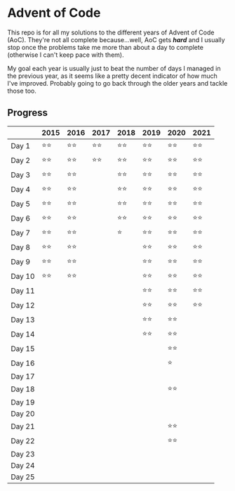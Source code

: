 # Advent of Code

This repo is for all my solutions to the different years of Advent of Code (AoC). They're not all complete because...well, AoC gets **_hard_** and I usually stop once the problems take me more than about a day to complete (otherwise I can't keep pace with them).

My goal each year is usually just to beat the number of days I managed in the previous year, as it seems like a pretty decent indicator of how much I've improved. Probably going to go back through the older years and tackle those too.

## Progress

|        | 2015 | 2016 | 2017 | 2018 | 2019 | 2020 | 2021 |
| ------ | ---- | ---- | ---- | ---- | ---- | ---- | ---- |
| Day 1  | ⭐⭐ | ⭐⭐ | ⭐⭐ | ⭐⭐ | ⭐⭐ | ⭐⭐ | ⭐⭐ |
| Day 2  | ⭐⭐ | ⭐⭐ | ⭐⭐ | ⭐⭐ | ⭐⭐ | ⭐⭐ | ⭐⭐ |
| Day 3  | ⭐⭐ | ⭐⭐ |      | ⭐⭐ | ⭐⭐ | ⭐⭐ | ⭐⭐ |
| Day 4  | ⭐⭐ | ⭐⭐ |      | ⭐⭐ | ⭐⭐ | ⭐⭐ | ⭐⭐ |
| Day 5  | ⭐⭐ | ⭐⭐ |      | ⭐⭐ | ⭐⭐ | ⭐⭐ | ⭐⭐ |
| Day 6  | ⭐⭐ | ⭐⭐ |      | ⭐⭐ | ⭐⭐ | ⭐⭐ | ⭐⭐ |
| Day 7  | ⭐⭐ | ⭐⭐ |      | ⭐   | ⭐⭐ | ⭐⭐ | ⭐⭐ |
| Day 8  | ⭐⭐ | ⭐⭐ |      |      | ⭐⭐ | ⭐⭐ | ⭐⭐ |
| Day 9  | ⭐⭐ | ⭐⭐ |      |      | ⭐⭐ | ⭐⭐ | ⭐⭐ |
| Day 10 | ⭐⭐ | ⭐⭐ |      |      | ⭐⭐ | ⭐⭐ | ⭐⭐ |
| Day 11 |      |      |      |      | ⭐⭐ | ⭐⭐ | ⭐⭐ |
| Day 12 |      |      |      |      | ⭐⭐ | ⭐⭐ | ⭐⭐ |
| Day 13 |      |      |      |      | ⭐⭐ | ⭐⭐ |      |
| Day 14 |      |      |      |      | ⭐⭐ | ⭐⭐ |      |
| Day 15 |      |      |      |      |      | ⭐⭐ |      |
| Day 16 |      |      |      |      |      | ⭐   |      |
| Day 17 |      |      |      |      |      |      |      |
| Day 18 |      |      |      |      |      | ⭐⭐ |      |
| Day 19 |      |      |      |      |      |      |      |
| Day 20 |      |      |      |      |      |      |      |
| Day 21 |      |      |      |      |      | ⭐⭐ |      |
| Day 22 |      |      |      |      |      | ⭐⭐ |      |
| Day 23 |      |      |      |      |      |      |      |
| Day 24 |      |      |      |      |      |      |      |
| Day 25 |      |      |      |      |      |      |      |
